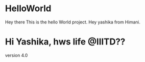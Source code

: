 # HelloWorld
Hey there This is the hello World project. 
Hey yashika from Himani.
# Hi Yashika, hws life @IIITD??

version 4.0

